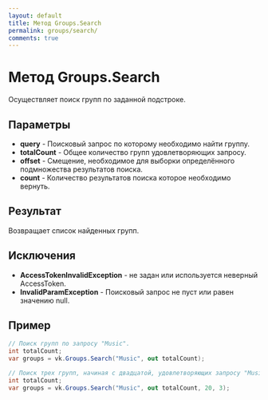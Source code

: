 ```yaml
---
layout: default
title: Метод Groups.Search
permalink: groups/search/
comments: true
---
```

# Метод Groups.Search
Осуществляет поиск групп по заданной подстроке.

## Параметры
+ **query** - Поисковый запрос по которому необходимо найти группу.
+ **totalCount** - Общее количество групп удовлетворяющих запросу.
+ **offset** - Смещение, необходимое для выборки определённого подмножества результатов поиска.
+ **count** - Количество результатов поиска которое необходимо вернуть.

## Результат
Возвращает список найденных групп.

## Исключения
+ **AccessTokenInvalidException** - не задан или используется неверный AccessToken.
+ **InvalidParamException** - Поисковый запрос не пуст или равен значению null.

## Пример
```csharp
// Поиск групп по запросу "Music".
int totalCount;
var groups = vk.Groups.Search("Music", out totalCount);

// Поиск трех групп, начиная с двадцатой, удовлетворяющих запросу "Music".
int totalCount;
var groups = vk.Groups.Search("Music", out totalCount, 20, 3);
```
